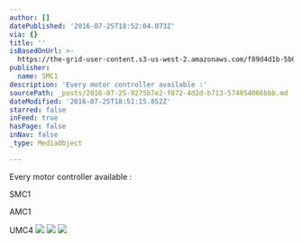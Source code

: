 ```yaml
---
author: []
datePublished: '2016-07-25T18:52:04.073Z'
via: {}
title: ''
isBasedOnUrl: >-
  https://the-grid-user-content.s3-us-west-2.amazonaws.com/f89d4d1b-5b01-4c82-b569-74d5412aef08.jpg
publisher:
  name: SMC1
description: 'Every motor controller available :'
sourcePath: _posts/2016-07-25-9275b7e2-f072-4d2d-b713-574954066bbb.md
dateModified: '2016-07-25T18:51:15.852Z'
starred: false
inFeed: true
hasPage: false
inNav: false
_type: MediaObject

---
```

Every motor controller available :

SMC1

AMC1

UMC4
![](https://the-grid-user-content.s3-us-west-2.amazonaws.com/f89d4d1b-5b01-4c82-b569-74d5412aef08.jpg)
![](https://the-grid-user-content.s3-us-west-2.amazonaws.com/36846a6e-1f06-4f03-abb0-1665bd36163e.jpg)
![](https://the-grid-user-content.s3-us-west-2.amazonaws.com/c2f60265-0122-481c-aa6c-a43aeac59dfa.jpg)
